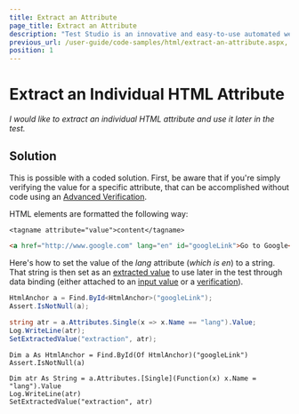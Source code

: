 ```yaml
---
title: Extract an Attribute
page_title: Extract an Attribute
description: "Test Studio is an innovative and easy-to-use automated web, WPF and load testing solution. Test Studio tests support essential technologies like ASP.NET AJAX, Silverlight, PHP and MVC. HTML5, Testing framework, functional testing, performance testing, load testing, exploratory testing, manual testing."
previous_url: /user-guide/code-samples/html/extract-an-attribute.aspx, /user-guide/code-samples/html/extract-an-attribute
position: 1
---
```

# Extract an Individual HTML Attribute

*I would like to extract an individual HTML attribute and use it later in the test.*

## Solution

This is possible with a coded solution. First, be aware that if you're simply verifying the value for a specific attribute, that can be accomplished without code using an <a href="/features/verifications/advanced-verification" target="_blank">Advanced Verification</a>.

HTML elements are formatted the following way:

```
<tagname attribute="value">content</tagname>
```


```HTML
<a href="http://www.google.com" lang="en" id="googleLink">Go to Google</a>
```


Here's how to set the value of the *lang* attribute (*which is en*) to a string. That string is then set as an <a href="/advanced-topics/coded-samples/general/extracted-variables-in-code" target="_blank">extracted value</a> to use later in the test through data binding (either attached to an <a href="/features/data-driven-testing/attach-columns-input-values" target="_blank">input value</a> or a <a href="/features/data-driven-testing/attach-columns-verifications" target="_blank">verification</a>).

```C#
HtmlAnchor a = Find.ById<HtmlAnchor>("googleLink");
Assert.IsNotNull(a);
 
string atr = a.Attributes.Single(x => x.Name == "lang").Value;
Log.WriteLine(atr);
SetExtractedValue("extraction", atr);
```
```VB
Dim a As HtmlAnchor = Find.ById(Of HtmlAnchor)("googleLink")
Assert.IsNotNull(a)
 
Dim atr As String = a.Attributes.[Single](Function(x) x.Name = "lang").Value
Log.WriteLine(atr)
SetExtractedValue("extraction", atr)
```